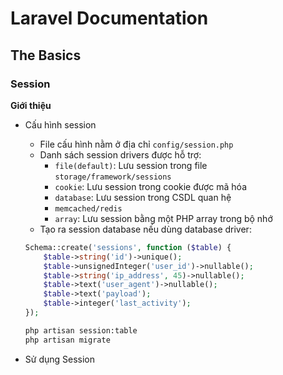 # Laravel Documentation

## The Basics

### Session

**Giới thiệu**

-   Cấu hình session
    -   File cấu hình nằm ở địa chỉ `config/session.php`
    -   Danh sách session drivers được hỗ trợ:
        -   `file(default)`: Lưu session trong file `storage/framework/sessions`
        -   `cookie`: Lưu session trong cookie được mã hóa
        -   `database`: Lưu session trong CSDL quan hệ
        -   `memcached/redis`
        -   `array`: Lưu session bằng một PHP array trong bộ nhớ
    -   Tạo ra session database nếu dùng database driver:
    ```php
    Schema::create('sessions', function ($table) {
        $table->string('id')->unique();
        $table->unsignedInteger('user_id')->nullable();
        $table->string('ip_address', 45)->nullable();
        $table->text('user_agent')->nullable();
        $table->text('payload');
        $table->integer('last_activity');
    });
    ```

    ```bash
    php artisan session:table
    php artisan migrate
    ```
-   Sử dụng Session
